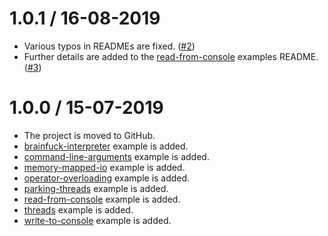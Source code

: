 1.0.1 / 16-08-2019
==================

  - Various typos in READMEs are fixed. ([#2](https://github.com/umut-sahin/rust-examples/issues/2))
  - Further details are added to the [read-from-console] examples README. ([#3](https://github.com/umut-sahin/rust-examples/issues/3))

1.0.0 / 15-07-2019
==================

  - The project is moved to GitHub.
  - [brainfuck-interpreter] example is added.
  - [command-line-arguments] example is added.
  - [memory-mapped-io] example is added.
  - [operator-overloading] example is added.
  - [parking-threads] example is added.
  - [read-from-console] example is added.
  - [threads] example is added.
  - [write-to-console] example is added.


[//]: # (Links)

[brainfuck-interpreter]:
  https://github.com/umut-sahin/rust-examples/tree/master/brainfuck-interpreter
[command-line-arguments]:
  https://github.com/umut-sahin/rust-examples/tree/master/command-line-arguments
[memory-mapped-io]:
  https://github.com/umut-sahin/rust-examples/tree/master/memory-mapped-io
[operator-overloading]:
  https://github.com/umut-sahin/rust-examples/tree/master/operator-overloading
[parking-threads]:
  https://github.com/umut-sahin/rust-examples/tree/master/parking-threads
[read-from-console]:
  https://github.com/umut-sahin/rust-examples/tree/master/read-from-console
[threads]:
  https://github.com/umut-sahin/rust-examples/tree/master/threads
[write-to-console]:
  https://github.com/umut-sahin/rust-examples/tree/master/write-to-console

